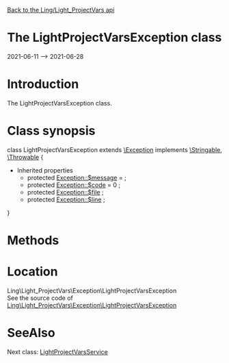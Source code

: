 [Back to the Ling/Light_ProjectVars api](https://github.com/lingtalfi/Light_ProjectVars/blob/master/doc/api/Ling/Light_ProjectVars.md)



The LightProjectVarsException class
================
2021-06-11 --> 2021-06-28






Introduction
============

The LightProjectVarsException class.



Class synopsis
==============


class <span class="pl-k">LightProjectVarsException</span> extends [\Exception](http://php.net/manual/en/class.exception.php) implements [\Stringable](https://wiki.php.net/rfc/stringable), [\Throwable](http://php.net/manual/en/class.throwable.php) {

- Inherited properties
    - protected  [Exception::$message](#property-message) =  ;
    - protected  [Exception::$code](#property-code) = 0 ;
    - protected  [Exception::$file](#property-file) ;
    - protected  [Exception::$line](#property-line) ;

}






Methods
==============






Location
=============
Ling\Light_ProjectVars\Exception\LightProjectVarsException<br>
See the source code of [Ling\Light_ProjectVars\Exception\LightProjectVarsException](https://github.com/lingtalfi/Light_ProjectVars/blob/master/Exception/LightProjectVarsException.php)



SeeAlso
==============
Next class: [LightProjectVarsService](https://github.com/lingtalfi/Light_ProjectVars/blob/master/doc/api/Ling/Light_ProjectVars/Service/LightProjectVarsService.md)<br>
